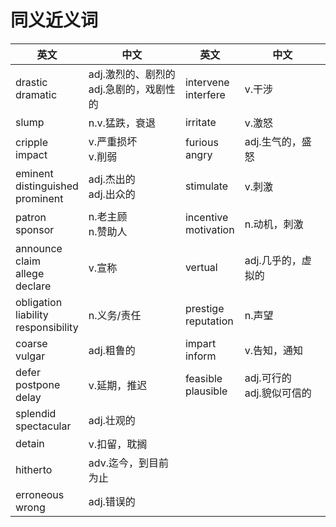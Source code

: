 # 同义近义词


英文 | 中文|英文|中文
---|---|---|---|
drastic<br>dramatic|adj.激烈的、剧烈的<br>adj.急剧的，戏剧性的|intervene<br>interfere|v.干涉
slump|n.v.猛跌，衰退|irritate|v.激怒
cripple<br>impact|v.严重损坏<br>v.削弱|furious<br>angry|adj.生气的，盛怒
eminent<br>distinguished<br>prominent|adj.杰出的<br>adj.出众的|stimulate|v.刺激
patron<br>sponsor|n.老主顾<br>n.赞助人|incentive<br>motivation|n.动机，刺激
announce<br>claim<br>allege<br>declare|v.宣称|vertual|adj.几乎的，虚拟的
obligation<br>liability<br>responsibility|n.义务/责任|prestige<br>reputation|n.声望
coarse<br>vulgar|adj.粗鲁的|impart<br>inform|v.告知，通知
defer<br>postpone<br>delay|v.延期，推迟|feasible<br>plausible|adj.可行的<br>adj.貌似可信的
splendid<br>spectacular|adj.壮观的
detain|v.扣留，耽搁
hitherto|adv.迄今，到目前为止
erroneous<br>wrong|adj.错误的
